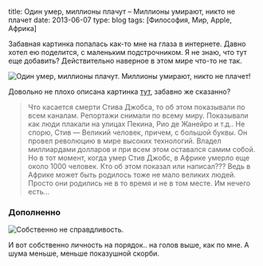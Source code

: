 title: Один умер, миллионы плачут – Миллионы умирают, никто не плачет
date: 2013-06-07
type: blog
tags: [Философия, Мир, Apple, Африка]

Забавная картинка попалась как-то мне на глаза в интернете. Давно хотел ею поделится, с маленьким подстрочником. Я не знаю, что тут еще добавить? Действительно наверное в этом мире что-то не так.

![Один умер, миллионы плачут. Миллионы умирают, никто не плачет!](http://imageshack.com/a/img202/5809/6ht3.jpg)

Довольно не плохо описана картинка [тут](http://ritmlife.ru/category-articles/42-misc/249-pravda-zhizni-umiraet-odin-plachut-millioni-emiraeut-millioni-nikto-ne-lachet.html), забавно же сказанно?


>Что касается смерти Стива Джобса, то об этом показывали по всем каналам. Репортажи снимали по всему миру. Показывали как люди плакали на улицах Пекина, Рио де Жанейро и т.д.. Не спорю, Стив — Великий человек, причем, с большой буквы. Он провел революцию в мире высоких технологий. Владел миллиардами долларов и при всем этом оставался самим собой. Но в тот момент, когда умер Стив Джобс, в Африке умерло еще около 1000 человек. Кто об этом показал или написал??? Ведь в Африке может быть родилось тоже не мало великих людей. Просто они родились не в то время и не в том месте. Им нечего есть...

### Дополненно

![Собственно не справдливость.](http://imageshack.com/a/img163/4626/c3gm.jpg)

И вот собственно личность на порядок.. на голов выше, как по мне. А шума меньше, меньше показушной скорби.
